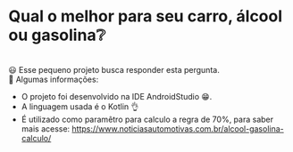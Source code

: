 # Qual o melhor para seu carro, álcool ou gasolina:grey_question:
<br/>:smiley: Esse pequeno projeto busca responder esta pergunta. 
<br/>:mega: Algumas informações: 
* O projeto foi desenvolvido na IDE AndroidStudio :grin:.
* A linguagem usada é o Kotlin  :ok_hand:
* É utilizado como paramêtro para calculo a regra de 70%, para saber mais acesse: 
https://www.noticiasautomotivas.com.br/alcool-gasolina-calculo/
